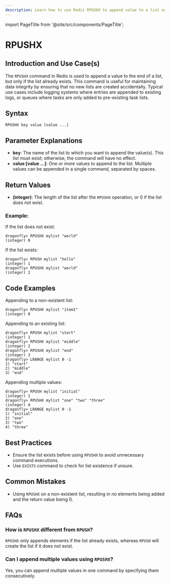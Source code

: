 ```yaml
---
description: Learn how to use Redis RPUSHX to append value to a list only if the list exists.
---
```


import PageTitle from '@site/src/components/PageTitle';

# RPUSHX

<PageTitle title="Redis RPUSHX Explained (Better Than Official Docs)" />

## Introduction and Use Case(s)

The `RPUSHX` command in Redis is used to append a value to the end of a list, but only if the list already exists. This command is useful for maintaining data integrity by ensuring that no new lists are created accidentally. Typical use cases include logging systems where entries are appended to existing logs, or queues where tasks are only added to pre-existing task lists.

## Syntax

```
RPUSHX key value [value ...]
```

## Parameter Explanations

- **key**: The name of the list to which you want to append the value(s). This list must exist; otherwise, the command will have no effect.
- **value [value ...]**: One or more values to append to the list. Multiple values can be appended in a single command, separated by spaces.

## Return Values

- **(integer)**: The length of the list after the `RPUSHX` operation, or 0 if the list does not exist.

### Example:

If the list does not exist:

```cli
dragonfly> RPUSHX mylist "world"
(integer) 0
```

If the list exists:

```cli
dragonfly> RPUSH mylist "hello"
(integer) 1
dragonfly> RPUSHX mylist "world"
(integer) 2
```

## Code Examples

Appending to a non-existent list:

```cli
dragonfly> RPUSHX mylist "item1"
(integer) 0
```

Appending to an existing list:

```cli
dragonfly> RPUSH mylist "start"
(integer) 1
dragonfly> RPUSHX mylist "middle"
(integer) 2
dragonfly> RPUSHX mylist "end"
(integer) 3
dragonfly> LRANGE mylist 0 -1
1) "start"
2) "middle"
3) "end"
```

Appending multiple values:

```cli
dragonfly> RPUSH mylist "initial"
(integer) 1
dragonfly> RPUSHX mylist "one" "two" "three"
(integer) 4
dragonfly> LRANGE mylist 0 -1
1) "initial"
2) "one"
3) "two"
4) "three"
```

## Best Practices

- Ensure the list exists before using `RPUSHX` to avoid unnecessary command executions.
- Use `EXISTS` command to check for list existence if unsure.

## Common Mistakes

- Using `RPUSHX` on a non-existent list, resulting in no elements being added and the return value being 0.

## FAQs

### How is `RPUSHX` different from `RPUSH`?

`RPUSHX` only appends elements if the list already exists, whereas `RPUSH` will create the list if it does not exist.

### Can I append multiple values using `RPUSHX`?

Yes, you can append multiple values in one command by specifying them consecutively.
